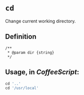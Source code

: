 # `cd`

Change current working directory.

## Definition

    /**
     * @param dir {string}
     */
     
## Usage, in *CoffeeScript*:

```coffeescript
cd '..'
cd '/usr/local'
```